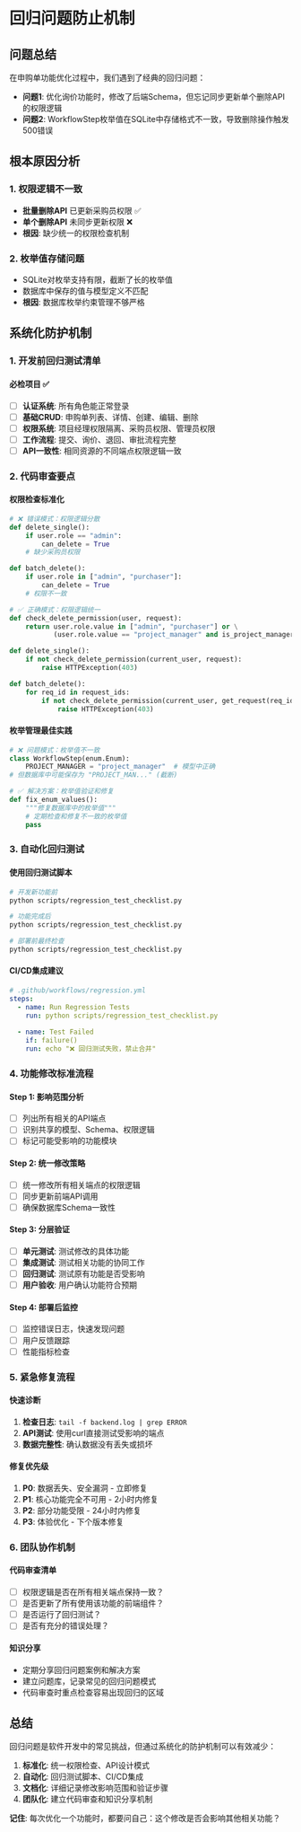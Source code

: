 # 回归问题防止机制

## 问题总结

在申购单功能优化过程中，我们遇到了经典的回归问题：
- **问题1**: 优化询价功能时，修改了后端Schema，但忘记同步更新单个删除API的权限逻辑
- **问题2**: WorkflowStep枚举值在SQLite中存储格式不一致，导致删除操作触发500错误

## 根本原因分析

### 1. 权限逻辑不一致
- **批量删除API** 已更新采购员权限 ✅
- **单个删除API** 未同步更新权限 ❌
- **根因**: 缺少统一的权限检查机制

### 2. 枚举值存储问题  
- SQLite对枚举支持有限，截断了长的枚举值
- 数据库中保存的值与模型定义不匹配
- **根因**: 数据库枚举约束管理不够严格

## 系统化防护机制

### 1. 开发前回归测试清单

#### 必检项目 ✅
- [ ] **认证系统**: 所有角色能正常登录
- [ ] **基础CRUD**: 申购单列表、详情、创建、编辑、删除
- [ ] **权限系统**: 项目经理权限隔离、采购员权限、管理员权限
- [ ] **工作流程**: 提交、询价、退回、审批流程完整
- [ ] **API一致性**: 相同资源的不同端点权限逻辑一致

### 2. 代码审查要点

#### 权限检查标准化
```python
# ❌ 错误模式：权限逻辑分散
def delete_single():
    if user.role == "admin": 
        can_delete = True
    # 缺少采购员权限

def batch_delete():  
    if user.role in ["admin", "purchaser"]:
        can_delete = True
    # 权限不一致

# ✅ 正确模式：权限逻辑统一
def check_delete_permission(user, request):
    return user.role.value in ["admin", "purchaser"] or \
           (user.role.value == "project_manager" and is_project_manager(user, request))

def delete_single():
    if not check_delete_permission(current_user, request):
        raise HTTPException(403)

def batch_delete():
    for req_id in request_ids:
        if not check_delete_permission(current_user, get_request(req_id)):
            raise HTTPException(403)
```

#### 枚举管理最佳实践
```python
# ❌ 问题模式：枚举值不一致
class WorkflowStep(enum.Enum):
    PROJECT_MANAGER = "project_manager"  # 模型中正确
# 但数据库中可能保存为 "PROJECT_MAN..." (截断)

# ✅ 解决方案：枚举值验证和修复
def fix_enum_values():
    """修复数据库中的枚举值"""
    # 定期检查和修复不一致的枚举值
    pass
```

### 3. 自动化回归测试

#### 使用回归测试脚本
```bash
# 开发新功能前
python scripts/regression_test_checklist.py

# 功能完成后
python scripts/regression_test_checklist.py

# 部署前最终检查
python scripts/regression_test_checklist.py
```

#### CI/CD集成建议
```yaml
# .github/workflows/regression.yml
steps:
  - name: Run Regression Tests
    run: python scripts/regression_test_checklist.py
    
  - name: Test Failed
    if: failure()
    run: echo "❌ 回归测试失败，禁止合并"
```

### 4. 功能修改标准流程

#### Step 1: 影响范围分析
- [ ] 列出所有相关的API端点
- [ ] 识别共享的模型、Schema、权限逻辑
- [ ] 标记可能受影响的功能模块

#### Step 2: 统一修改策略
- [ ] 统一修改所有相关端点的权限逻辑
- [ ] 同步更新前端API调用
- [ ] 确保数据库Schema一致性

#### Step 3: 分层验证
- [ ] **单元测试**: 测试修改的具体功能
- [ ] **集成测试**: 测试相关功能的协同工作
- [ ] **回归测试**: 测试原有功能是否受影响
- [ ] **用户验收**: 用户确认功能符合预期

#### Step 4: 部署后监控
- [ ] 监控错误日志，快速发现问题
- [ ] 用户反馈跟踪
- [ ] 性能指标检查

### 5. 紧急修复流程

#### 快速诊断
1. **检查日志**: `tail -f backend.log | grep ERROR`
2. **API测试**: 使用curl直接测试受影响的端点
3. **数据完整性**: 确认数据没有丢失或损坏

#### 修复优先级
1. **P0**: 数据丢失、安全漏洞 - 立即修复
2. **P1**: 核心功能完全不可用 - 2小时内修复
3. **P2**: 部分功能受限 - 24小时内修复
4. **P3**: 体验优化 - 下个版本修复

### 6. 团队协作机制

#### 代码审查清单
- [ ] 权限逻辑是否在所有相关端点保持一致？
- [ ] 是否更新了所有使用该功能的前端组件？
- [ ] 是否运行了回归测试？
- [ ] 是否有充分的错误处理？

#### 知识分享
- 定期分享回归问题案例和解决方案
- 建立问题库，记录常见的回归问题模式
- 代码审查时重点检查容易出现回归的区域

## 总结

回归问题是软件开发中的常见挑战，但通过系统化的防护机制可以有效减少：

1. **标准化**: 统一权限检查、API设计模式
2. **自动化**: 回归测试脚本、CI/CD集成
3. **文档化**: 详细记录修改影响范围和验证步骤
4. **团队化**: 建立代码审查和知识分享机制

**记住**: 每次优化一个功能时，都要问自己：这个修改是否会影响其他相关功能？